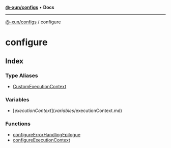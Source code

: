 [**@-xun/configs**](../README.md) • **Docs**

***

[@-xun/configs](../README.md) / configure

# configure

## Index

### Type Aliases

- [CustomExecutionContext](type-aliases/CustomExecutionContext.md)

### Variables

- [$executionContext](variables/$executionContext.md)

### Functions

- [configureErrorHandlingEpilogue](functions/configureErrorHandlingEpilogue.md)
- [configureExecutionContext](functions/configureExecutionContext.md)

